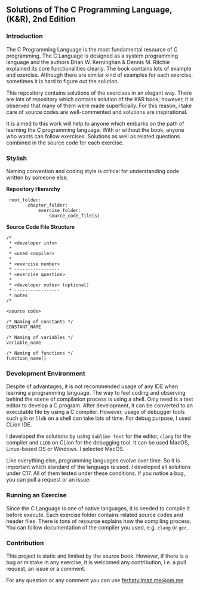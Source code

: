 ## Solutions of The C Programming Language, (K&R), 2nd Edition

### Introduction

The C Programming Language is the most fundamental resource of C programming. The C Language
is designed as a system programming language and the authors Brian W. Kerninghan & Dennis M. Ritchie explained its core functionalities clearly. The book contains lots of example and exercise. Although there are similar kind of examples for each exercise, sometimes it is hard to figure out the solution.

This repository contains solutions of the exercises in an elegant way. There are lots of repository which contains solution of the K&R book; however, it is observed that many of them were made superficially. For this reason, i take care of source codes are well-commented and solutions are inspirational.

It is aimed to this work will help to anyone which embarks on the path of learning the C programming language. With or without the book, anyone who wants can follow exercises. Solutions as well as related questions combined in the source code for each exercise.

### Stylish

Naming convention and coding style is critical for understanding code written by someone else.

**Repository Hierarchy**

```
 root_folder:
        chapter_folder:
            exercise_folder:
                source_code_file(s)
```

**Source Code File Structure**

```
/* 
 * <developer info>
 *
 * <used compiler>
 *
 * <exercise number>
 * -----------------
 * <exercise question>
 *
 * <developer notes> (optional)
 * -----------------
 * notes
/*

<source code>
```

```
/* Naming of constants */
CONSTANT_NAME
```

```
/* Naming of variables */
variable_name
```

```
/* Naming of functions */
function_name()
```

### Development Environment

Despite of advantages, it is not recommended usage of any IDE when learning a programming language. The way to feel coding and observing behind the scene of compilation process is using a shell. Only need is a text editor to develop a C program. After development, it can be converted to an executable file by using a C compiler. However, usage of debugger tools such `gdb` or `lldb` on a shell can take lots of time. For debug purpose, I used CLion IDE.

I developed the solutions by using `Sublime Text` for the editor, `clang` for the compiler and `LLDB` on CLion for the debugging tool. It can be used MacOS, Linux-based OS or Windows. I selected MacOS.

Like everything else, programming languages evolve over time. So it is important which standard of the language is used. I developed all solutions under C17. All of them tested under these conditions. If you notice a bug, you can pull a request or an issue.

### Running an Exercise

Since the C Language is one of native languages, it is needed to compile it before execute. Each exercise folder contains related source codes and header files. There is tons of resource explains how the compiling process. You can follow documentation of the compiler you used, e.g. `clang` or `gcc`.

### Contribution

This project is static and limited by the source book. However, if there is a bug or mistake in any exercise, it is welcomed any contribution, i.e. a pull request, an issue or a comment.

For any question or any comment you can use [ferhatyilmaz.me@pm.me](mailto:ferhatyilmaz.me@pm.me)
